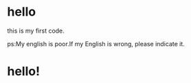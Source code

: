 # hello

this is my first code.

ps:My english is poor.If my English is wrong, please indicate it.

<h1 color="66CCFF">hello!</h1>
